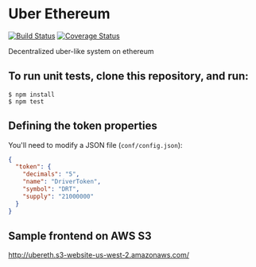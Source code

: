 # Uber Ethereum
[![Build Status](https://travis-ci.org/dulguunbatmunkh/uber-ethereum.svg?branch=master)](https://travis-ci.org/dulguunbatmunkh/uber-ethereum) 
[![Coverage Status](https://coveralls.io/repos/github/dulguunbatmunkh/uber-ethereum/badge.svg?branch=master)](https://coveralls.io/github/dulguunbatmunkh/uber-ethereum?branch=master)  

Decentralized uber-like system on ethereum  

## To run unit tests, clone this repository, and run:
```
$ npm install
$ npm test
```

## Defining the token properties
You'll need to modify a JSON file (`conf/config.json`):
```json
{
  "token": {
    "decimals": "5",
    "name": "DriverToken",
    "symbol": "DRT",
    "supply": "21000000"
  }
}
```

## Sample frontend on AWS S3
http://ubereth.s3-website-us-west-2.amazonaws.com/
